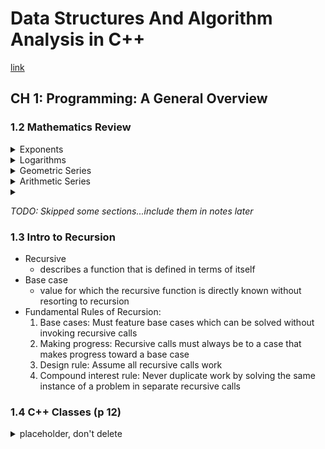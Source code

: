 # Data Structures And Algorithm Analysis in C++

[link](https://www.pearson.com/us/higher-education/program/Weiss-Data-Structures-and-Algorithm-Analysis-in-C-4th-Edition/PGM148299.html)

## CH 1: Programming: A General Overview

### 1.2 Mathematics Review

<details><summary>Exponents</summary>
  
  ![image](https://user-images.githubusercontent.com/14286113/161382403-7a445711-eb01-483e-bbb2-9319a26b5d30.png)

</details>

<details><summary>Logarithms</summary>
  
  ![image](https://user-images.githubusercontent.com/14286113/161382488-cd5ab872-cb80-4cfb-94e9-a961503746cb.png)

</details>

<details><summary>Geometric Series</summary>

  ![image](https://user-images.githubusercontent.com/14286113/161382601-7a8d3a0f-60d3-4007-afcf-7fcab1854846.png)

</details>

<details><summary>Arithmetic Series</summary>

  ![image](https://user-images.githubusercontent.com/14286113/161382680-ff553444-d2bc-4f3b-b057-3a6ea31f00e7.png)

</details>

<details><summary></summary>

</details>

*TODO: Skipped some sections...include them in notes later*

### 1.3 Intro to Recursion

- Recursive
  - describes a function that is defined in terms of itself
- Base case
  - value for which the recursive function is directly known without resorting to recursion
- Fundamental Rules of Recursion:
  1. Base cases: Must feature base cases which can be solved without invoking recursive calls
  2. Making progress: Recursive calls must always be to a case that makes progress toward a base case
  3. Design rule: Assume all recursive calls work
  4. Compound interest rule: Never duplicate work by solving the same instance of a problem in separate recursive calls

### 1.4 C++ Classes (p 12)



<details><summary>placeholder, don't delete</summary>

</details>
